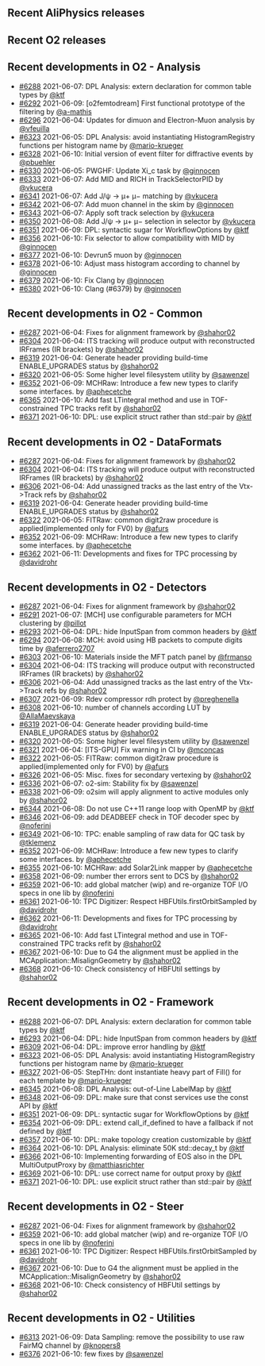 ## Recent AliPhysics releases
## Recent O2 releases
## Recent developments in O2 - Analysis
- [\#6288](https://github.com/AliceO2Group/AliceO2/pull/6288) 2021-06-07: DPL Analysis: extern declaration for common table types by [@ktf](https://github.com/ktf)
- [\#6292](https://github.com/AliceO2Group/AliceO2/pull/6292) 2021-06-09: [o2femtodream] First functional prototype of the filtering by [@a-mathis](https://github.com/a-mathis)
- [\#6296](https://github.com/AliceO2Group/AliceO2/pull/6296) 2021-06-04: Updates for dimuon and Electron-Muon analysis by [@vfeuilla](https://github.com/vfeuilla)
- [\#6323](https://github.com/AliceO2Group/AliceO2/pull/6323) 2021-06-05: DPL Analysis: avoid instantiating HistogramRegistry functions per histogram name by [@mario-krueger](https://github.com/mario-krueger)
- [\#6328](https://github.com/AliceO2Group/AliceO2/pull/6328) 2021-06-10: Initial version of event filter for diffractive events by [@pbuehler](https://github.com/pbuehler)
- [\#6330](https://github.com/AliceO2Group/AliceO2/pull/6330) 2021-06-05: PWGHF: Update Xi_c task by [@ginnocen](https://github.com/ginnocen)
- [\#6333](https://github.com/AliceO2Group/AliceO2/pull/6333) 2021-06-07: Add MID and RICH in TrackSelectorPID by [@vkucera](https://github.com/vkucera)
- [\#6341](https://github.com/AliceO2Group/AliceO2/pull/6341) 2021-06-07: Add J/ψ → μ+ μ− matching by [@vkucera](https://github.com/vkucera)
- [\#6342](https://github.com/AliceO2Group/AliceO2/pull/6342) 2021-06-07: Add muon channel in the skim by [@ginnocen](https://github.com/ginnocen)
- [\#6343](https://github.com/AliceO2Group/AliceO2/pull/6343) 2021-06-07: Apply soft track selection by [@vkucera](https://github.com/vkucera)
- [\#6350](https://github.com/AliceO2Group/AliceO2/pull/6350) 2021-06-08: Add J/ψ → μ+ μ− selection in selector by [@vkucera](https://github.com/vkucera)
- [\#6351](https://github.com/AliceO2Group/AliceO2/pull/6351) 2021-06-09: DPL: syntactic sugar for WorkflowOptions by [@ktf](https://github.com/ktf)
- [\#6356](https://github.com/AliceO2Group/AliceO2/pull/6356) 2021-06-10: Fix selector to allow compatibility with MID  by [@ginnocen](https://github.com/ginnocen)
- [\#6377](https://github.com/AliceO2Group/AliceO2/pull/6377) 2021-06-10: Devrun5 muon by [@ginnocen](https://github.com/ginnocen)
- [\#6378](https://github.com/AliceO2Group/AliceO2/pull/6378) 2021-06-10: Adjust mass histogram according to channel by [@ginnocen](https://github.com/ginnocen)
- [\#6379](https://github.com/AliceO2Group/AliceO2/pull/6379) 2021-06-10: Fix Clang by [@ginnocen](https://github.com/ginnocen)
- [\#6380](https://github.com/AliceO2Group/AliceO2/pull/6380) 2021-06-10: Clang (#6379) by [@ginnocen](https://github.com/ginnocen)
## Recent developments in O2 - Common
- [\#6287](https://github.com/AliceO2Group/AliceO2/pull/6287) 2021-06-04: Fixes for alignment framework by [@shahor02](https://github.com/shahor02)
- [\#6304](https://github.com/AliceO2Group/AliceO2/pull/6304) 2021-06-04: ITS tracking will produce output with reconstructed IRFrames (IR brackets) by [@shahor02](https://github.com/shahor02)
- [\#6319](https://github.com/AliceO2Group/AliceO2/pull/6319) 2021-06-04: Generate header providing build-time ENABLE_UPGRADES status by [@shahor02](https://github.com/shahor02)
- [\#6320](https://github.com/AliceO2Group/AliceO2/pull/6320) 2021-06-05: Some higher level filesystem utility by [@sawenzel](https://github.com/sawenzel)
- [\#6352](https://github.com/AliceO2Group/AliceO2/pull/6352) 2021-06-09: MCHRaw: Introduce a few new types to clarify some interfaces. by [@aphecetche](https://github.com/aphecetche)
- [\#6365](https://github.com/AliceO2Group/AliceO2/pull/6365) 2021-06-10: Add fast LTintegral method and use in TOF-constrained TPC tracks refit by [@shahor02](https://github.com/shahor02)
- [\#6371](https://github.com/AliceO2Group/AliceO2/pull/6371) 2021-06-10: DPL: use explicit struct rather than std::pair by [@ktf](https://github.com/ktf)
## Recent developments in O2 - DataFormats
- [\#6287](https://github.com/AliceO2Group/AliceO2/pull/6287) 2021-06-04: Fixes for alignment framework by [@shahor02](https://github.com/shahor02)
- [\#6304](https://github.com/AliceO2Group/AliceO2/pull/6304) 2021-06-04: ITS tracking will produce output with reconstructed IRFrames (IR brackets) by [@shahor02](https://github.com/shahor02)
- [\#6306](https://github.com/AliceO2Group/AliceO2/pull/6306) 2021-06-04: Add unassigned tracks as the last entry of the Vtx->Track refs by [@shahor02](https://github.com/shahor02)
- [\#6319](https://github.com/AliceO2Group/AliceO2/pull/6319) 2021-06-04: Generate header providing build-time ENABLE_UPGRADES status by [@shahor02](https://github.com/shahor02)
- [\#6322](https://github.com/AliceO2Group/AliceO2/pull/6322) 2021-06-05: FITRaw: common digit2raw procedure is applied(implemented only for FV0) by [@afurs](https://github.com/afurs)
- [\#6352](https://github.com/AliceO2Group/AliceO2/pull/6352) 2021-06-09: MCHRaw: Introduce a few new types to clarify some interfaces. by [@aphecetche](https://github.com/aphecetche)
- [\#6362](https://github.com/AliceO2Group/AliceO2/pull/6362) 2021-06-11: Developments and fixes for TPC processing by [@davidrohr](https://github.com/davidrohr)
## Recent developments in O2 - Detectors
- [\#6287](https://github.com/AliceO2Group/AliceO2/pull/6287) 2021-06-04: Fixes for alignment framework by [@shahor02](https://github.com/shahor02)
- [\#6291](https://github.com/AliceO2Group/AliceO2/pull/6291) 2021-06-07: [MCH] use configurable parameters for MCH clustering by [@pillot](https://github.com/pillot)
- [\#6293](https://github.com/AliceO2Group/AliceO2/pull/6293) 2021-06-04: DPL: hide InputSpan from common headers by [@ktf](https://github.com/ktf)
- [\#6294](https://github.com/AliceO2Group/AliceO2/pull/6294) 2021-06-08: MCH: avoid using HB packets to compute digits time by [@aferrero2707](https://github.com/aferrero2707)
- [\#6303](https://github.com/AliceO2Group/AliceO2/pull/6303) 2021-06-10: Materials inside the MFT patch panel by [@frmanso](https://github.com/frmanso)
- [\#6304](https://github.com/AliceO2Group/AliceO2/pull/6304) 2021-06-04: ITS tracking will produce output with reconstructed IRFrames (IR brackets) by [@shahor02](https://github.com/shahor02)
- [\#6306](https://github.com/AliceO2Group/AliceO2/pull/6306) 2021-06-04: Add unassigned tracks as the last entry of the Vtx->Track refs by [@shahor02](https://github.com/shahor02)
- [\#6307](https://github.com/AliceO2Group/AliceO2/pull/6307) 2021-06-09: Rdev compressor rdh protect by [@preghenella](https://github.com/preghenella)
- [\#6308](https://github.com/AliceO2Group/AliceO2/pull/6308) 2021-06-10: number of channels according LUT by [@AllaMaevskaya](https://github.com/AllaMaevskaya)
- [\#6319](https://github.com/AliceO2Group/AliceO2/pull/6319) 2021-06-04: Generate header providing build-time ENABLE_UPGRADES status by [@shahor02](https://github.com/shahor02)
- [\#6320](https://github.com/AliceO2Group/AliceO2/pull/6320) 2021-06-05: Some higher level filesystem utility by [@sawenzel](https://github.com/sawenzel)
- [\#6321](https://github.com/AliceO2Group/AliceO2/pull/6321) 2021-06-04: [ITS-GPU] Fix warning in CI by [@mconcas](https://github.com/mconcas)
- [\#6322](https://github.com/AliceO2Group/AliceO2/pull/6322) 2021-06-05: FITRaw: common digit2raw procedure is applied(implemented only for FV0) by [@afurs](https://github.com/afurs)
- [\#6326](https://github.com/AliceO2Group/AliceO2/pull/6326) 2021-06-05: Misc. fixes for secondary vertexing by [@shahor02](https://github.com/shahor02)
- [\#6336](https://github.com/AliceO2Group/AliceO2/pull/6336) 2021-06-07: o2-sim: Stability fix by [@sawenzel](https://github.com/sawenzel)
- [\#6338](https://github.com/AliceO2Group/AliceO2/pull/6338) 2021-06-09: o2sim will apply alignment to active modules only by [@shahor02](https://github.com/shahor02)
- [\#6344](https://github.com/AliceO2Group/AliceO2/pull/6344) 2021-06-08: Do not use C++11 range loop with OpenMP by [@ktf](https://github.com/ktf)
- [\#6346](https://github.com/AliceO2Group/AliceO2/pull/6346) 2021-06-09: add DEADBEEF check in TOF decoder spec by [@noferini](https://github.com/noferini)
- [\#6349](https://github.com/AliceO2Group/AliceO2/pull/6349) 2021-06-10: TPC: enable sampling of raw data for QC task by [@tklemenz](https://github.com/tklemenz)
- [\#6352](https://github.com/AliceO2Group/AliceO2/pull/6352) 2021-06-09: MCHRaw: Introduce a few new types to clarify some interfaces. by [@aphecetche](https://github.com/aphecetche)
- [\#6355](https://github.com/AliceO2Group/AliceO2/pull/6355) 2021-06-10: MCHRaw: add Solar2Link mapper by [@aphecetche](https://github.com/aphecetche)
- [\#6358](https://github.com/AliceO2Group/AliceO2/pull/6358) 2021-06-09: number ther errors sent to DCS by [@shahor02](https://github.com/shahor02)
- [\#6359](https://github.com/AliceO2Group/AliceO2/pull/6359) 2021-06-10: add global matcher (wip) and re-organize TOF I/O specs in one lib by [@noferini](https://github.com/noferini)
- [\#6361](https://github.com/AliceO2Group/AliceO2/pull/6361) 2021-06-10: TPC Digitizer: Respect HBFUtils.firstOrbitSampled by [@davidrohr](https://github.com/davidrohr)
- [\#6362](https://github.com/AliceO2Group/AliceO2/pull/6362) 2021-06-11: Developments and fixes for TPC processing by [@davidrohr](https://github.com/davidrohr)
- [\#6365](https://github.com/AliceO2Group/AliceO2/pull/6365) 2021-06-10: Add fast LTintegral method and use in TOF-constrained TPC tracks refit by [@shahor02](https://github.com/shahor02)
- [\#6367](https://github.com/AliceO2Group/AliceO2/pull/6367) 2021-06-10: Due to G4 the alignment must be applied in the MCApplication::MisalignGeometry by [@shahor02](https://github.com/shahor02)
- [\#6368](https://github.com/AliceO2Group/AliceO2/pull/6368) 2021-06-10: Check consistency of HBFUtil settings by [@shahor02](https://github.com/shahor02)
## Recent developments in O2 - Framework
- [\#6288](https://github.com/AliceO2Group/AliceO2/pull/6288) 2021-06-07: DPL Analysis: extern declaration for common table types by [@ktf](https://github.com/ktf)
- [\#6293](https://github.com/AliceO2Group/AliceO2/pull/6293) 2021-06-04: DPL: hide InputSpan from common headers by [@ktf](https://github.com/ktf)
- [\#6309](https://github.com/AliceO2Group/AliceO2/pull/6309) 2021-06-04: DPL: improve error handling by [@ktf](https://github.com/ktf)
- [\#6323](https://github.com/AliceO2Group/AliceO2/pull/6323) 2021-06-05: DPL Analysis: avoid instantiating HistogramRegistry functions per histogram name by [@mario-krueger](https://github.com/mario-krueger)
- [\#6327](https://github.com/AliceO2Group/AliceO2/pull/6327) 2021-06-05: StepTHn: dont instantiate heavy part of Fill() for each template by [@mario-krueger](https://github.com/mario-krueger)
- [\#6345](https://github.com/AliceO2Group/AliceO2/pull/6345) 2021-06-08: DPL Analysis: out-of-Line LabelMap by [@ktf](https://github.com/ktf)
- [\#6348](https://github.com/AliceO2Group/AliceO2/pull/6348) 2021-06-09: DPL: make sure that const services use the const API by [@ktf](https://github.com/ktf)
- [\#6351](https://github.com/AliceO2Group/AliceO2/pull/6351) 2021-06-09: DPL: syntactic sugar for WorkflowOptions by [@ktf](https://github.com/ktf)
- [\#6354](https://github.com/AliceO2Group/AliceO2/pull/6354) 2021-06-09: DPL: extend call_if_defined to have a fallback if not defined by [@ktf](https://github.com/ktf)
- [\#6357](https://github.com/AliceO2Group/AliceO2/pull/6357) 2021-06-10: DPL: make topology creation customizable by [@ktf](https://github.com/ktf)
- [\#6364](https://github.com/AliceO2Group/AliceO2/pull/6364) 2021-06-10: DPL Analysis: eliminate 50K std::decay_t by [@ktf](https://github.com/ktf)
- [\#6366](https://github.com/AliceO2Group/AliceO2/pull/6366) 2021-06-10: Implementing forwarding of EOS also in the DPL MultiOutputProxy by [@matthiasrichter](https://github.com/matthiasrichter)
- [\#6369](https://github.com/AliceO2Group/AliceO2/pull/6369) 2021-06-10: DPL: use correct name for output proxy by [@ktf](https://github.com/ktf)
- [\#6371](https://github.com/AliceO2Group/AliceO2/pull/6371) 2021-06-10: DPL: use explicit struct rather than std::pair by [@ktf](https://github.com/ktf)
## Recent developments in O2 - Steer
- [\#6287](https://github.com/AliceO2Group/AliceO2/pull/6287) 2021-06-04: Fixes for alignment framework by [@shahor02](https://github.com/shahor02)
- [\#6359](https://github.com/AliceO2Group/AliceO2/pull/6359) 2021-06-10: add global matcher (wip) and re-organize TOF I/O specs in one lib by [@noferini](https://github.com/noferini)
- [\#6361](https://github.com/AliceO2Group/AliceO2/pull/6361) 2021-06-10: TPC Digitizer: Respect HBFUtils.firstOrbitSampled by [@davidrohr](https://github.com/davidrohr)
- [\#6367](https://github.com/AliceO2Group/AliceO2/pull/6367) 2021-06-10: Due to G4 the alignment must be applied in the MCApplication::MisalignGeometry by [@shahor02](https://github.com/shahor02)
- [\#6368](https://github.com/AliceO2Group/AliceO2/pull/6368) 2021-06-10: Check consistency of HBFUtil settings by [@shahor02](https://github.com/shahor02)
## Recent developments in O2 - Utilities
- [\#6313](https://github.com/AliceO2Group/AliceO2/pull/6313) 2021-06-09: Data Sampling: remove the possibility to use raw FairMQ channel by [@knopers8](https://github.com/knopers8)
- [\#6376](https://github.com/AliceO2Group/AliceO2/pull/6376) 2021-06-10: few fixes by [@sawenzel](https://github.com/sawenzel)
